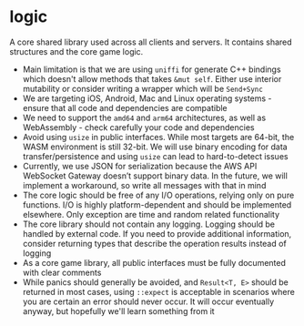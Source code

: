 # logic

A core shared library used across all clients and servers. It contains shared structures and the core game logic.

- Main limitation is that we are using `uniffi` for generate C++ bindings which doesn't allow methods that takes `&mut self`. Either use interior mutability or consider writing a wrapper which will be `Send+Sync`
- We are targeting iOS, Android, Mac and Linux operating systems - ensure that all code and dependencies are compatible
- We need to support the `amd64` and `arm64` architectures, as well as WebAssembly - check carefully your code and dependencies
- Avoid using `usize` in public interfaces. While most targets are 64-bit, the WASM environment is still 32-bit. We will use binary encoding for data transfer/persistence and using `usize` can lead to hard-to-detect issues
- Currently, we use JSON for serialization because the AWS API WebSocket Gateway doesn’t support binary data. In the future, we will implement a workaround, so write all messages with that in mind
- The core logic should be free of any I/O operations, relying only on pure functions. I/O is highly platform-dependent and should be implemented elsewhere. Only exception are time and random related functionality
- The core library should not contain any logging. Logging should be handled by external code. If you need to provide additional information, consider returning types that describe the operation results instead of logging
- As a core game library, all public interfaces must be fully documented with clear comments
- While panics should generally be avoided, and `Result<T, E>` should be returned in most cases, using `::expect` is acceptable in scenarios where you are certain an error should never occur. It will occur eventually anyway, but hopefully we'll learn something from it
